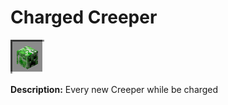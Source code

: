 # Charged Creeper
![icon](../assets/icons/charged_creeper.png)

**Description:** Every new Creeper while be charged